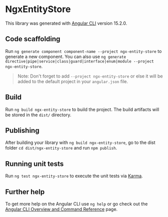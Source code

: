 # NgxEntityStore

This library was generated with [Angular CLI](https://github.com/angular/angular-cli) version 15.2.0.

## Code scaffolding

Run `ng generate component component-name --project ngx-entity-store` to generate a new component. You can also use `ng generate directive|pipe|service|class|guard|interface|enum|module --project ngx-entity-store`.
> Note: Don't forget to add `--project ngx-entity-store` or else it will be added to the default project in your `angular.json` file. 

## Build

Run `ng build ngx-entity-store` to build the project. The build artifacts will be stored in the `dist/` directory.

## Publishing

After building your library with `ng build ngx-entity-store`, go to the dist folder `cd dist/ngx-entity-store` and run `npm publish`.

## Running unit tests

Run `ng test ngx-entity-store` to execute the unit tests via [Karma](https://karma-runner.github.io).

## Further help

To get more help on the Angular CLI use `ng help` or go check out the [Angular CLI Overview and Command Reference](https://angular.io/cli) page.
